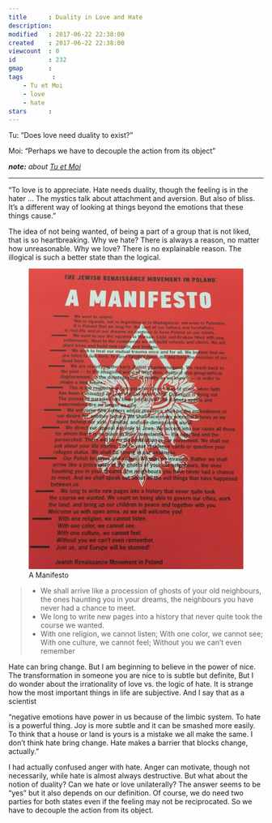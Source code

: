 ```yaml
---
title      : Duality in Love and Hate
description: 
modified   : 2017-06-22 22:38:00
created    : 2017-06-22 22:38:00
viewcount  : 0
id         : 232
gmap       : 
tags        :
    - Tu et Moi
    - love
    - hate
stars      : 
---
```


Tu: “Does love need duality to exist?”

Moi: “Perhaps we have to decouple the action from its object”

***note:** about [Tu et Moi](Ce-que-tu-demandes)*

----

“To love is to appreciate. Hate needs duality, though the feeling is in the hater … The mystics talk about attachment and aversion. But also of bliss. It’s a different way of looking at things beyond the emotions that these things cause.”

The idea of not being wanted, of being a part of a group that is not liked, that is so heartbreaking. Why we hate? There is always a reason, no matter how unreasonable. Why we love? There is no explainable reason. The illogical is such a better state than the logical.

<figure>
    <img src="img/IMG_9821.jpg">
    <figcaption>A Manifesto</figcaption>
</figure>

<blockquote>
    <ul>
        <li>We shall arrive like a procession of ghosts of your old neighbours, the ones haunting you in your dreams, the neighbours you have never had a chance to meet.</li>
        <li>We long to write new pages into a history that never quite took the course we wanted.</li>
        <li>With one religion, we cannot listen; With one color, we cannot see; With one culture, we cannot feel; Without you we can’t even remember</li>
    </ul>
</blockquote>

Hate can bring change. But I am beginning to believe in the power of nice. The transformation in someone you are nice to is subtle but definite, But I do wonder about the irrationality of love vs. the logic of hate. It is strange how the most important things in life are subjective. And I say that as a scientist

“negative emotions have power in us because of the limbic system. To hate is a powerful thing. Joy is more subtle and it can be smashed more easily. To think that a house or land is yours is a mistake we all make the same. I don’t think hate bring change. Hate makes a barrier that blocks change, actually.”

I had actually confused anger with hate. Anger can motivate, though not necessarily, while hate is almost always destructive. But what about the notion of duality? Can we hate or love unilaterally? The answer seems to be “yes” but it also depends on our definition. Of course, we do need two parties for both states even if the feeling may not be reciprocated. So we have to decouple the action from its object.
